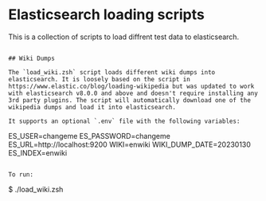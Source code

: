 # Elasticsearch loading scripts

This is a collection of scripts to load diffrent test data to elasticsearch.

```

## Wiki Dumps

The `load_wiki.zsh` script loads different wiki dumps into elasticsearch. It is loosely based on the script in https://www.elastic.co/blog/loading-wikipedia but was updated to work with elasticsearch v8.0.0 and above and doesn't require installing any 3rd party plugins. The script will automatically download one of the wikipedia dumps and load it into elasticsearch.

It supports an optional `.env` file with the following variables:

```
ES_USER=changeme
ES_PASSWORD=changeme
ES_URL=http://localhost:9200
WIKI=enwiki
WIKI_DUMP_DATE=20230130
ES_INDEX=enwiki
```

To run:

```
$ ./load_wiki.zsh
```